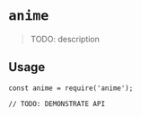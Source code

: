 # `anime`

> TODO: description

## Usage

```
const anime = require('anime');

// TODO: DEMONSTRATE API
```
